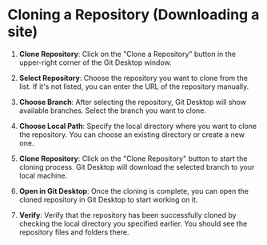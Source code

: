 # Cloning a Repository (Downloading a site)

1. **Clone Repository**: Click on the "Clone a Repository" button in the upper-right corner of the Git Desktop window.

2. **Select Repository**: Choose the repository you want to clone from the list. If it's not listed, you can enter the URL of the repository manually.

3. **Choose Branch**: After selecting the repository, Git Desktop will show available branches. Select the branch you want to clone.

4. **Choose Local Path**: Specify the local directory where you want to clone the repository. You can choose an existing directory or create a new one.

5. **Clone Repository**: Click on the "Clone Repository" button to start the cloning process. Git Desktop will download the selected branch to your local machine.

6. **Open in Git Desktop**: Once the cloning is complete, you can open the cloned repository in Git Desktop to start working on it.

7. **Verify**: Verify that the repository has been successfully cloned by checking the local directory you specified earlier. You should see the repository files and folders there.
